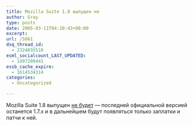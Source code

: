 ```yaml
---
title: Mozilla Suite 1.8 выпущен не
author: Gray
type: posts
date: 2005-03-11T04:20:43+00:00
excerpt:
url: /5661
dsq_thread_id:
  - 2324035510
esml_socialcount_LAST_UPDATED:
  - 1497280441
essb_cache_expire:
  - 1614534314
categories:
  - Uncategorized

---
```








Mozilla Suite 1.8 выпущен <a href="http://www.mozillazine.org/talkback.html?article=6206" target="_blank">не будет</a> &#8212; последней официальной версией останется 1.7.x и в дальнейшем будут появляться только заплатки и патчи к ней.